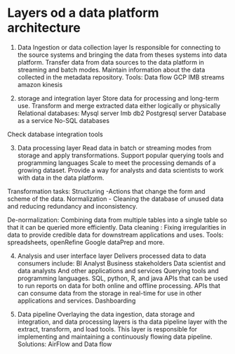 # Layers od a data platform architecture

1. Data Ingestion or data collection layer
Is responsible for connecting to the source systems and bringing the data from theses systems into data platform.
Transfer data from data sources to the data platform in streaming and batch modes.
Maintain information about the data collected in the metadata repository.
Tools:
Data flow GCP
IMB streams amazon kinesis

2.  storage and integration layer
Store data for processing and long-term use.
Transform and merge extracted data either logically or physically
Relational databases:
Mysql server
Imb db2
Postgresql server
Database as a service
No-SQL databases

Check database integration tools

3. Data processing layer
Read data in batch or streaming modes from storage and apply transformations.
Support popular querying tools and programming languages
Scale to meet the processing demands of a growing dataset.
Provide a way for analysts and data scientists to work with data in the data platform.

Transformation tasks:
Structuring -Actions that change the form and scheme of the data.
Normalization - Cleaning the database of unused data and reducing redundancy and inconsistency.

De-normalization: Combining data from multiple tables into a single table so that it can be queried more efficiently.
Data cleaning : Fixing irregularities in data to provide credible data for downstream applications and uses.
Tools:
spreadsheets, openRefine Google dataPrep and more.

4. Analysis and user interface layer
Delivers processed data to data consumers include:
BI Analyst
Business stakeholders
Data scientist and data analysts
And other applications and services
Querying tools and programming languages.
SQL, python, R, and java
APIs that can be used to run reports on data for both online and offline processing.
APIs that can consume data from the storage in real-time for use in other applications and services.
Dashboarding

5. Data pipeline
Overlaying the data ingestion, data storage and integration, and data processing layers is tha data pipeline layer with the extract, transform, and load tools.
This layer is responsible for implementing and maintaining a continuously flowing data pipeline.
Solutions:
AirFlow and Data flow